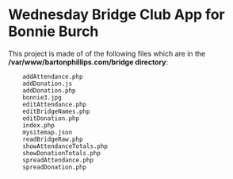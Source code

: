 # Wednesday Bridge Club App for Bonnie Burch
This project is made of of the following files which are in the **/var/www/bartonphillips.com/bridge directory**:

```
    addAttendance.php
    addDonation.js
    addDonation.php
    bonnie3.jpg
    editAttendance.php
    editBridgeNames.php
    editDonation.php
    index.php
    mysitemap.json
    readBridgeRaw.php
    showAttendanceTotals.php
    showDonationTotals.php
    spreadAttendance.php
    spreadDonation.php
```